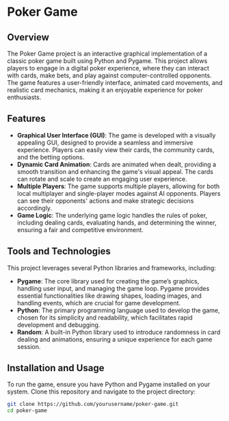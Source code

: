 # Poker Game

## Overview

The Poker Game project is an interactive graphical implementation of a classic poker game built using Python and Pygame. This project allows players to engage in a digital poker experience, where they can interact with cards, make bets, and play against computer-controlled opponents. The game features a user-friendly interface, animated card movements, and realistic card mechanics, making it an enjoyable experience for poker enthusiasts.

## Features

- **Graphical User Interface (GUI)**: The game is developed with a visually appealing GUI, designed to provide a seamless and immersive experience. Players can easily view their cards, the community cards, and the betting options.
- **Dynamic Card Animation**: Cards are animated when dealt, providing a smooth transition and enhancing the game's visual appeal. The cards can rotate and scale to create an engaging user experience.
- **Multiple Players**: The game supports multiple players, allowing for both local multiplayer and single-player modes against AI opponents. Players can see their opponents' actions and make strategic decisions accordingly.
- **Game Logic**: The underlying game logic handles the rules of poker, including dealing cards, evaluating hands, and determining the winner, ensuring a fair and competitive environment.

## Tools and Technologies

This project leverages several Python libraries and frameworks, including:

- **Pygame**: The core library used for creating the game’s graphics, handling user input, and managing the game loop. Pygame provides essential functionalities like drawing shapes, loading images, and handling events, which are crucial for game development.
- **Python**: The primary programming language used to develop the game, chosen for its simplicity and readability, which facilitates rapid development and debugging.
- **Random**: A built-in Python library used to introduce randomness in card dealing and animations, ensuring a unique experience for each game session.

## Installation and Usage

To run the game, ensure you have Python and Pygame installed on your system. Clone this repository and navigate to the project directory:

```bash
git clone https://github.com/yourusername/poker-game.git
cd poker-game
